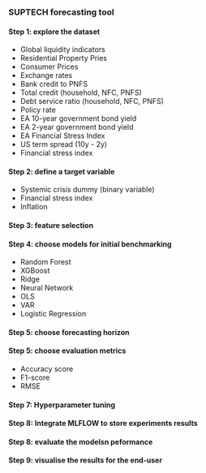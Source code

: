 ### SUPTECH forecasting tool
#### Step 1: explore the dataset
- Global liquidity indicators
- Residential Property Pries
- Consumer Prices
- Exchange rates
- Bank credit to PNFS
- Total credit (household, NFC, PNFS)
- Debt service ratio (household, NFC, PNFS)
- Policy rate
- EA 10-year government bond yield
- EA 2-year government bond yield
- EA Financial Stress Index
- US term spread (10y - 2y)
- Financial stress index

#### Step 2: define a target variable
- Systemic crisis dummy (binary variable)
- Financial stress index
- Inflation

#### Step 3: feature selection
#### Step 4: choose models for initial benchmarking 
- Random Forest
- XGBoost
- Ridge
- Neural Network
- OLS
- VAR
- Logistic Regression

#### Step 5: choose forecasting horizon
#### Step 5: choose evaluation metrics
- Accuracy score
- F1-score
- RMSE

#### Step 7: Hyperparameter tuning
#### Step 8: Integrate MLFLOW to store experiments results

#### Step 8: evaluate the modelsn peformance
#### Step 9: visualise the results for the end-user
